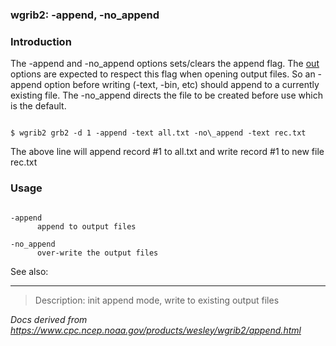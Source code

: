 
### wgrib2: -append, -no\_append



### Introduction



The -append and -no\_append options
sets/clears the append flag. The [out](./types.html) options are
expected to respect this flag when opening output files. So an -append option
before writing (-text, -bin, etc) should append to a currently existing file.
The -no\_append directs the file to be created before use which is the default.


```

$ wgrib2 grb2 -d 1 -append -text all.txt -no\_append -text rec.txt

```


The above line will append record #1 to all.txt and write record #1 to new file rec.txt

### Usage




```

-append
      append to output files

-no_append
      over-write the output files

```


See also: 






----

>Description: init         append mode, write to existing output files

_Docs derived from <https://www.cpc.ncep.noaa.gov/products/wesley/wgrib2/append.html>_